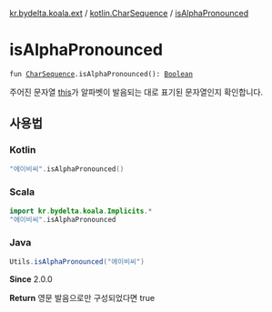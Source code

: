 [kr.bydelta.koala.ext](../index.md) / [kotlin.CharSequence](index.md) / [isAlphaPronounced](./is-alpha-pronounced.md)

# isAlphaPronounced

`fun `[`CharSequence`](https://kotlinlang.org/api/latest/jvm/stdlib/kotlin/-char-sequence/index.html)`.isAlphaPronounced(): `[`Boolean`](https://kotlinlang.org/api/latest/jvm/stdlib/kotlin/-boolean/index.html)

주어진 문자열 [this](is-alpha-pronounced/-this-.md)가 알파벳이 발음되는 대로 표기된 문자열인지 확인합니다.

## 사용법

### Kotlin

``` kotlin
"에이비씨".isAlphaPronounced()
```

### Scala

``` kotlin
import kr.bydelta.koala.Implicits.*
"에이비씨".isAlphaPronounced
```

### Java

``` java
Utils.isAlphaPronounced("에이비씨")
```

**Since**
2.0.0

**Return**
영문 발음으로만 구성되었다면 true

